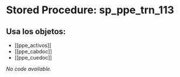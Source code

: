 # Stored Procedure: sp_ppe_trn_113

## Usa los objetos:
- [[ppe_activos]]
- [[ppe_cabdoc]]
- [[ppe_cuedoc]]

*No code available.*
